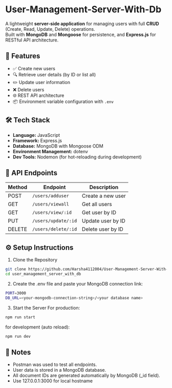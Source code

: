 # User-Management-Server-With-Db
A lightweight **server-side application** for managing users with full **CRUD** (Create, Read, Update, Delete) operations.  
Built with **MongoDB** and **Mongoose** for persistence, and **Express.js** for RESTful API architecture.


## 🚀 Features
- ✅ Create new users
- 🔍 Retrieve user details (by ID or list all)
- ✏️ Update user information
- ❌ Delete users
- 🌐 REST API architecture
- 📦 Environment variable configuration with `.env`

## 🛠 Tech Stack

- **Language:** JavaScript
- **Framework:** Express.js
- **Database:** MongoDB with Mongoose ODM
- **Environment Management:** dotenv
- **Dev Tools:** Nodemon (for hot-reloading during development)

## 🔗 API Endpoints

| Method | Endpoint     | Description       |
| ------ | ------------ | ----------------- |
| POST   | `/users/adduser`     | Create a new user |
| GET    | `/users/viewall`     | Get all users     |
| GET    | `/users/view/:id` | Get user by ID    |
| PUT    | `/users/update/:id` | Update user by ID |
| DELETE | `/users/delete/:id` | Delete user by ID |

## ⚙️ Setup Instructions
1. Clone the Repository
```bash
git clone https://github.com/Harsha4112004/User-Management-Server-With-Db.git
cd user_management_server_with_db
```
2. Create the .env file and paste your MongoDB connection link:
```bash
PORT=3000
DB_URL=<your-mongodb-connection-string>/<your database name>
```

3. Start the Server
For production:
```bash
npm run start
```
for development (auto reload):
```bash
npm run dev
```


## 📌 Notes
- Postman was used to test all endpoints.
- User data is stored in a MongoDB database.
- All document IDs are generated automatically by MongoDB (_id field).
- Use 127.0.0.1:3000 for local hostname
